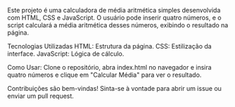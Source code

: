 Este projeto é uma calculadora de média aritmética simples desenvolvida com HTML, CSS e JavaScript. O usuário pode inserir quatro números, e o script calculará a média aritmética desses números, exibindo o resultado na página.

Tecnologias Utilizadas
HTML: Estrutura da página.
CSS: Estilização da interface.
JavaScript: Lógica de cálculo.

Como Usar: Clone o repositório, abra index.html no navegador e insira quatro números e clique em "Calcular Média" para ver o resultado.

Contribuições são bem-vindas! Sinta-se à vontade para abrir um issue ou enviar um pull request.
